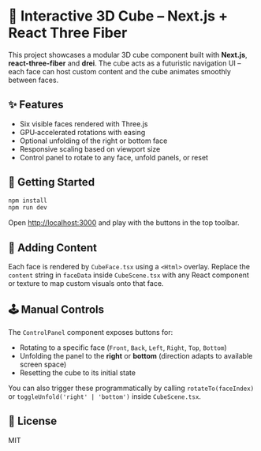 # 🧊 Interactive 3D Cube – Next.js + React Three Fiber

This project showcases a modular 3D cube component built with **Next.js**, **react-three-fiber** and **drei**. The cube acts as a futuristic navigation UI – each face can host custom content and the cube animates smoothly between faces.

## ✨ Features
- Six visible faces rendered with Three.js
- GPU‑accelerated rotations with easing
- Optional unfolding of the right or bottom face
- Responsive scaling based on viewport size
- Control panel to rotate to any face, unfold panels, or reset

## 🚀 Getting Started
```bash
npm install
npm run dev
```
Open [http://localhost:3000](http://localhost:3000) and play with the buttons in the top toolbar.

## 🧱 Adding Content
Each face is rendered by `CubeFace.tsx` using a `<Html>` overlay. Replace the `content` string in `faceData` inside `CubeScene.tsx` with any React component or texture to map custom visuals onto that face.

## 🕹 Manual Controls
The `ControlPanel` component exposes buttons for:
- Rotating to a specific face (`Front`, `Back`, `Left`, `Right`, `Top`, `Bottom`)
- Unfolding the panel to the **right** or **bottom** (direction adapts to available screen space)
- Resetting the cube to its initial state

You can also trigger these programmatically by calling `rotateTo(faceIndex)` or `toggleUnfold('right' | 'bottom')` inside `CubeScene.tsx`.

## 📄 License
MIT
